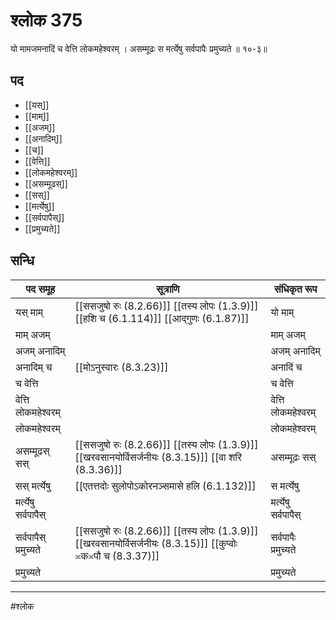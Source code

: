 # श्लोक 375

यो मामजमनादिं च वेत्ति लोकमहेश्वरम् ।
असम्मूढः स मर्त्येषु सर्वपापैः प्रमुच्यते ॥ १०-३॥


## पद 

- [[यस्]]
- [[माम्]]
- [[अजम्]]
- [[अनादिम्]]
- [[च]]
- [[वेत्ति]]
- [[लोकमहेश्वरम्]]
- [[असम्मूढस्]]
- [[सस्]]
- [[मर्त्येषु]]
- [[सर्वपापैस्]]
- [[प्रमुच्यते]]

## सन्धि

| पद समूह | सूत्राणि | संधिकृत रूप |
| ----- | ----- | ----- |
| यस् माम् |  [[ससजुषो रुः (8.2.66)]] [[तस्य लोपः (1.3.9)]] [[हशि च (6.1.114)]] [[आद्गुणः (6.1.87)]] | यो माम् |
| माम् अजम् |  | माम् अजम् |
| अजम् अनादिम् |  | अजम् अनादिम् |
| अनादिम् च |  [[मोऽनुस्वारः (8.3.23)]] | अनादिं च |
| च वेत्ति |  | च वेत्ति |
| वेत्ति लोकमहेश्वरम् |  | वेत्ति लोकमहेश्वरम् |
| लोकमहेश्वरम् |  | लोकमहेश्वरम् |
| असम्मूढस् सस् |  [[ससजुषो रुः (8.2.66)]] [[तस्य लोपः (1.3.9)]] [[खरवसानयोर्विसर्जनीयः (8.3.15)]] [[वा शरि (8.3.36)]] | असम्मूढः सस् |
| सस् मर्त्येषु |  [[एतत्तदोः सुलोपोऽकोरनञ्समासे हलि (6.1.132)]] | स मर्त्येषु |
| मर्त्येषु सर्वपापैस् |  | मर्त्येषु सर्वपापैस् |
| सर्वपापैस् प्रमुच्यते |  [[ससजुषो रुः (8.2.66)]] [[तस्य लोपः (1.3.9)]] [[खरवसानयोर्विसर्जनीयः (8.3.15)]] [[कुप्वोः ≍क≍पौ च (8.3.37)]] | सर्वपापैः प्रमुच्यते |
| प्रमुच्यते |  | प्रमुच्यते |


---

#श्लोक